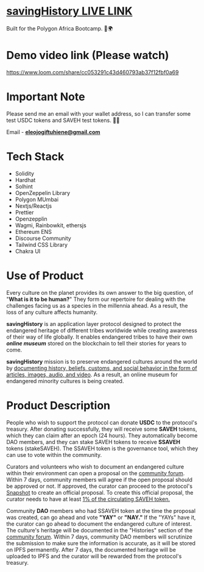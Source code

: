 # [savingHistory LIVE LINK](https://savinghistory.xyz/)

Built for the Polygon Africa Bootcamp. 🚀🌍

# Demo video link (Please watch)

https://www.loom.com/share/cc053291c43d460793ab37f12fbf0a69

# Important Note

Please send me an email with your wallet address, so I can transfer some test USDC tokens and SAVEH test tokens. 🙏🏽

Email - **eleojogiftuhiene@gmail.com**

# Tech Stack

- Solidity
- Hardhat
- Solhint
- OpenZeppelin Library
- Polygon MUmbai
- Nextjs/Reactjs
- Prettier
- Openzepplin
- Wagmi, Rainbowkit, ethersjs
- Ethereum ENS
- Discourse Community
- Tailwind CSS Library
- Chakra UI

# Use of Product

Every culture on the planet provides its own answer to the big question, of "**What is it to be human?**" They form our repertoire for dealing with the challenges facing us as a species in the millennia ahead. As a result, the loss of any culture affects humanity.

**savingHistory** is an application layer protocol designed to protect the endangered heritage of different tribes worldwide while creating awareness of their way of life globally. It enables endangered tribes to have their own **_online museum_** stored on the blockchain to tell their stories for years to come.

**savingHistory** mission is to preserve endangered cultures around the world by <u>documenting history, beliefs, customs, and social behavior in the form of articles, images, audio, and video</u>. As a result, an online museum for endangered minority cultures is being created.

# Product Description

People who wish to support the protocol can donate **USDC** to the protocol's treasury. After donating successfully, they will receive some **SAVEH** tokens, which they can claim after an epoch (24 hours). They automatically become DAO members, and they can stake SAVEH tokens to receive **SSAVEH** tokens (stakeSAVEH). The SSAVEH token is the governance tool, which they can use to vote within the community.

Curators and volunteers who wish to document an endangered culture within their environment can open a proposal on the [community forum](https://community.savinghistory.xyz). Within 7 days, community members will agree if the open proposal should be approved or not. If approved, the curator can proceed to the protocol's [Snapshot](https://demo.snapshot.org/#/savinghistory.eth) to create an official proposal. To create this official proposal, the curator needs to have at least <u>1% of the circulating SAVEH token.</u>

Community **DAO** members who had SSAVEH token at the time the proposal was created, can go ahead and vote **"YAY"** or **"NAY."** If the "YAYs" have it, the curator can go ahead to document the endangered culture of interest. The culture's heritage will be documented in the "Histories" section of the [community forum](https://community.savinghistory.xyz). Within 7 days, community DAO members will scrutinize the submission to make sure the information is accurate, as it will be stored on IPFS permanently. After 7 days, the documented heritage will be uploaded to IPFS and the curator will be rewarded from the protocol's treasury.
